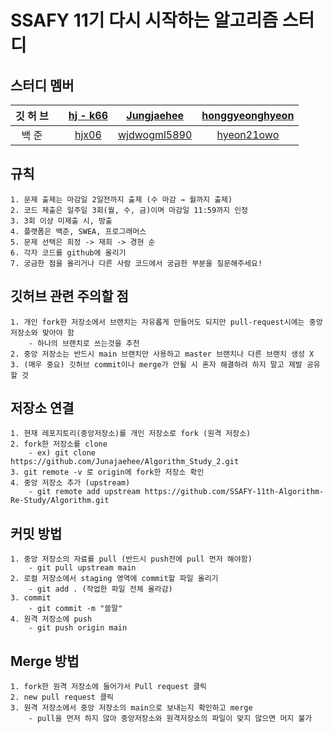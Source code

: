 # SSAFY 11기 다시 시작하는 알고리즘 스터디

## 스터디 멤버

| 깃&nbsp;허&nbsp;브 |      | [hj&nbsp;-&nbsp;k66](https://github.com/hj-k66) |      [Jungjaehee](https://github.com/Jungjaehee)       | [honggyeonghyeon](https://github.com/honggyeonghyeon) |
| :----------------: | :---------------------------------------------------: | :---------------------------------------------: | :----------------------------------------------------: | :---------------------------------------------------: |
|     백&nbsp;준     |      |    [hjx06](https://solved.ac/profile/hjx06)     | [wjdwogml5890](https://solved.ac/profile/wjdwogml5890) |  [hyeon21owo](https://solved.ac/profile/hyeon21owo)   |

## 규칙

```
1. 문제 출제는 마감일 2일전까지 출제 (수 마감 → 월까지 출제)
2. 코드 제출은 일주일 3회(월, 수, 금)이며 마감일 11:59까지 인정
3. 3회 이상 미제출 시, 방출
4. 플랫폼은 백준, SWEA, 프로그래머스
5. 문제 선택은 희정 -> 재희 -> 경현 순
6. 각자 코드를 github에 올리기
7. 궁금한 점을 올리거나 다른 사람 코드에서 궁금한 부분을 질문해주세요!
```

## 깃허브 관련 주의할 점

```
1. 개인 fork한 저장소에서 브랜치는 자유롭게 만들어도 되지만 pull-request시에는 중앙 저장소와 맞아야 함
	- 하나의 브랜치로 쓰는것을 추천
2. 중앙 저장소는 반드시 main 브랜치만 사용하고 master 브랜치나 다른 브랜치 생성 X
3. (매우 중요) 깃허브 commit이나 merge가 안될 시 혼자 해결하려 하지 말고 제발 공유할 것
```

## 저장소 연결

```
1. 현재 레포지토리(중앙저장소)를 개인 저장소로 fork (원격 저장소)
2. fork한 저장소를 clone
	- ex) git clone https://github.com/Junajaehee/Algorithm_Study_2.git
3. git remote -v 로 origin에 fork한 저장소 확인
4. 중앙 저장소 추가 (upstream)
	- git remote add upstream https://github.com/SSAFY-11th-Algorithm-Re-Study/Algorithm.git
```

## 커밋 방법

```
1. 중앙 저장소의 자료를 pull (반드시 push전에 pull 먼저 해야함)
	- git pull upstream main
2. 로컬 저장소에서 staging 영역에 commit할 파일 올리기
	- git add . (작업한 파일 전체 올라감)
3. commit
	- git commit -m "쓸말"
4. 원격 저장소에 push
	- git push origin main
```

## Merge 방법

```
1. fork한 원격 저장소에 들어가서 Pull request 클릭
2. new pull request 클릭
3. 원격 저장소에서 중앙 저장소의 main으로 보내는지 확인하고 merge
	- pull을 먼저 하지 않아 중앙저장소와 원격저장소의 파일이 맞지 않으면 머지 불가
```
